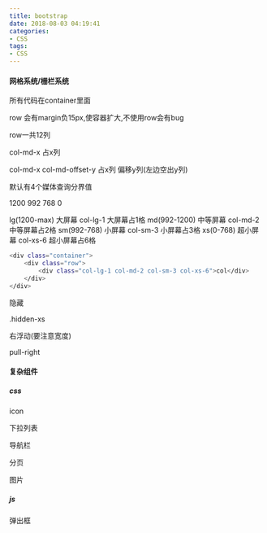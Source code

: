 ```yaml
---
title: bootstrap
date: 2018-08-03 04:19:41
categories:
- CSS
tags:
- CSS
---
```


#### 网格系统/栅栏系统

所有代码在container里面

row 会有margin负15px,使容器扩大,不使用row会有bug

row一共12列

col-md-x 占x列

col-md-x col-md-offset-y 占x列 偏移y列(左边空出y列)

默认有4个媒体查询分界值

1200 992 768 0

lg(1200-max) 大屏幕   col-lg-1 大屏幕占1格
md(992-1200) 中等屏幕 col-md-2 中等屏幕占2格
sm(992-768) 小屏幕   col-sm-3 小屏幕占3格 
xs(0-768) 超小屏幕 col-xs-6 超小屏幕占6格
``` bash
<div class="container">
    <div class="row">
        <div class="col-lg-1 col-md-2 col-sm-3 col-xs-6">col</div>
    </div>
</div>
```

隐藏

.hidden-xs

右浮动(要注意宽度)

pull-right

#### 复杂组件

##### css
icon

下拉列表 

导航栏

分页

图片

##### js

弹出框




